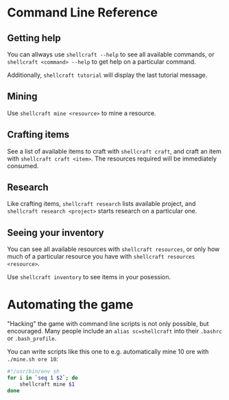 # Command Line Reference

## Getting help

You can allways use `shellcraft --help` to see all available commands, or `shellcraft <command> --help` to get help on a particular command.

Additionally, `shellcraft tutorial` will display the last tutorial message.

## Mining

Use `shellcraft mine <resource>` to mine a resource.

## Crafting items

See a list of available items to craft with `shellcraft craft`, and craft an item with `shellcraft craft <item>`. The resources required will be immediately consumed.

## Research

Like crafting items, `shellcraft research` lists available project, and `shellcraft research <project>` starts research on a particular one.

## Seeing your inventory

You can see all available resources with `shellcraft resources`, or only how much of a particular resource you have with `shellcraft resources <resource>`.

Use `shellcraft inventory` to see items in your posession.

# Automating the game

"Hacking" the game with command line scripts is not only possible, but encouraged. Many people include an `alias sc=shellcraft` into their `.bashrc` or `.bash_profile`.

You can write scripts like this one to e.g. automatically mine 10 ore with `./mine.sh ore 10`:

```sh
#!/usr/bin/env sh
for i in `seq 1 $2`; do
    shellcraft mine $1
done
```
